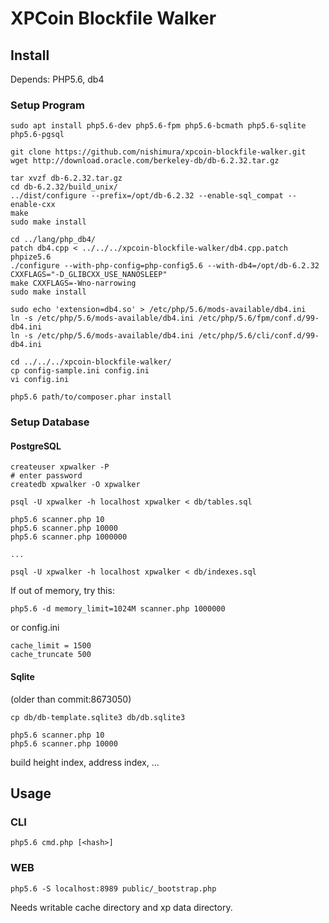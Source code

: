 XPCoin Blockfile Walker
===========


## Install

Depends: PHP5.6, db4

### Setup Program

```
sudo apt install php5.6-dev php5.6-fpm php5.6-bcmath php5.6-sqlite php5.6-pgsql

git clone https://github.com/nishimura/xpcoin-blockfile-walker.git
wget http://download.oracle.com/berkeley-db/db-6.2.32.tar.gz

tar xvzf db-6.2.32.tar.gz
cd db-6.2.32/build_unix/
../dist/configure --prefix=/opt/db-6.2.32 --enable-sql_compat --enable-cxx
make
sudo make install

cd ../lang/php_db4/
patch db4.cpp < ../../../xpcoin-blockfile-walker/db4.cpp.patch 
phpize5.6
./configure --with-php-config=php-config5.6 --with-db4=/opt/db-6.2.32 CXXFLAGS="-D_GLIBCXX_USE_NANOSLEEP"
make CXXFLAGS=-Wno-narrowing
sudo make install

sudo echo 'extension=db4.so' > /etc/php/5.6/mods-available/db4.ini
ln -s /etc/php/5.6/mods-available/db4.ini /etc/php/5.6/fpm/conf.d/99-db4.ini
ln -s /etc/php/5.6/mods-available/db4.ini /etc/php/5.6/cli/conf.d/99-db4.ini

cd ../../../xpcoin-blockfile-walker/
cp config-sample.ini config.ini
vi config.ini

php5.6 path/to/composer.phar install

```

### Setup Database

#### PostgreSQL

```
createuser xpwalker -P
# enter password
createdb xpwalker -O xpwalker

psql -U xpwalker -h localhost xpwalker < db/tables.sql

php5.6 scanner.php 10
php5.6 scanner.php 10000
php5.6 scanner.php 1000000

...

psql -U xpwalker -h localhost xpwalker < db/indexes.sql

```

If out of memory, try this:

```
php5.6 -d memory_limit=1024M scanner.php 1000000
```

or config.ini

```
cache_limit = 1500
cache_truncate 500
```


#### Sqlite

(older than commit:8673050)

```
cp db/db-template.sqlite3 db/db.sqlite3

php5.6 scanner.php 10
php5.6 scanner.php 10000
```

build height index, address index, ...


## Usage

### CLI

```
php5.6 cmd.php [<hash>]
```

### WEB

```
php5.6 -S localhost:8989 public/_bootstrap.php 
```

Needs writable cache directory and xp data directory.
